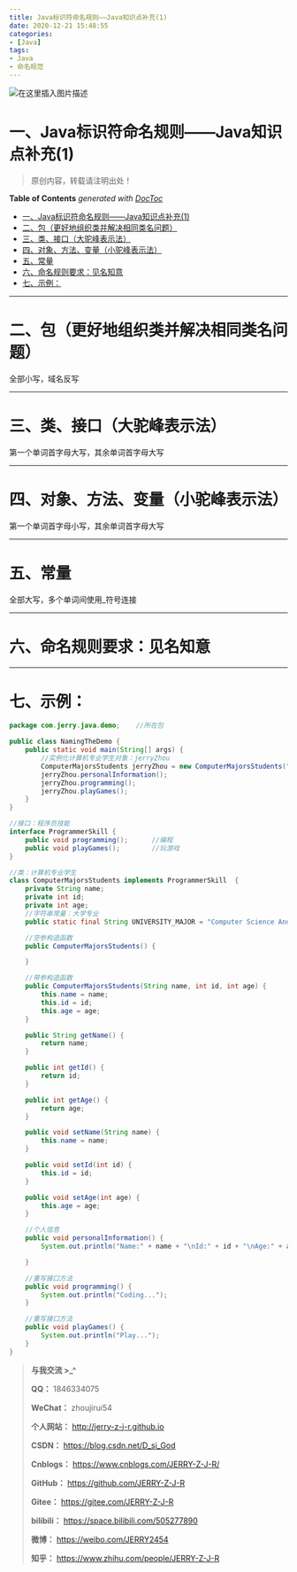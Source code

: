 ```yaml
---
title: Java标识符命名规则——Java知识点补充(1)
date: 2020-12-21 15:48:55
categories:
- [Java]
tags:
- Java
- 命名规范
---
```


![在这里插入图片描述](https://img-blog.csdnimg.cn/20201221190150382.png)

<!--more-->

# 一、Java标识符命名规则——Java知识点补充(1)

> 原创内容，转载请注明出处！

<!-- START doctoc generated TOC please keep comment here to allow auto update -->
<!-- DON'T EDIT THIS SECTION, INSTEAD RE-RUN doctoc TO UPDATE -->
**Table of Contents**  *generated with [DocToc](https://github.com/thlorenz/doctoc)*

- [一、Java标识符命名规则——Java知识点补充(1)](#%E4%B8%80java%E6%A0%87%E8%AF%86%E7%AC%A6%E5%91%BD%E5%90%8D%E8%A7%84%E5%88%99java%E7%9F%A5%E8%AF%86%E7%82%B9%E8%A1%A5%E5%85%851)
- [二、包（更好地组织类并解决相同类名问题）](#%E4%BA%8C%E5%8C%85%E6%9B%B4%E5%A5%BD%E5%9C%B0%E7%BB%84%E7%BB%87%E7%B1%BB%E5%B9%B6%E8%A7%A3%E5%86%B3%E7%9B%B8%E5%90%8C%E7%B1%BB%E5%90%8D%E9%97%AE%E9%A2%98)
- [三、类、接口（大驼峰表示法）](#%E4%B8%89%E7%B1%BB%E6%8E%A5%E5%8F%A3%E5%A4%A7%E9%A9%BC%E5%B3%B0%E8%A1%A8%E7%A4%BA%E6%B3%95)
- [四、对象、方法、变量（小驼峰表示法）](#%E5%9B%9B%E5%AF%B9%E8%B1%A1%E6%96%B9%E6%B3%95%E5%8F%98%E9%87%8F%E5%B0%8F%E9%A9%BC%E5%B3%B0%E8%A1%A8%E7%A4%BA%E6%B3%95)
- [五、常量](#%E4%BA%94%E5%B8%B8%E9%87%8F)
- [六、命名规则要求：见名知意](#%E5%85%AD%E5%91%BD%E5%90%8D%E8%A7%84%E5%88%99%E8%A6%81%E6%B1%82%E8%A7%81%E5%90%8D%E7%9F%A5%E6%84%8F)
- [七、示例：](#%E4%B8%83%E7%A4%BA%E4%BE%8B)

<!-- END doctoc generated TOC please keep comment here to allow auto update -->

---

# 二、包（更好地组织类并解决相同类名问题）
全部小写，域名反写

---

# 三、类、接口（大驼峰表示法）
第一个单词首字母大写，其余单词首字母大写

---

# 四、对象、方法、变量（小驼峰表示法）
第一个单词首字母小写，其余单词首字母大写

---

# 五、常量
全部大写，多个单词间使用_符号连接

---

# 六、命名规则要求：见名知意

---

# 七、示例：

```java
package com.jerry.java.demo;	//所在包

public class NamingTheDemo {
    public static void main(String[] args) {
        //实例化计算机专业学生对象：jerryZhou
        ComputerMajorsStudents jerryZhou = new ComputerMajorsStudents("jerryZhou", 201940, 20);
        jerryZhou.personalInformation();
        jerryZhou.programming();
        jerryZhou.playGames();
    }
}

//接口：程序员技能
interface ProgrammerSkill {
    public void programming();      //编程
    public void playGames();        //玩游戏
}

//类：计算机专业学生
class ComputerMajorsStudents implements ProgrammerSkill  {
    private String name;
    private int id;
    private int age;
    //字符串常量：大学专业
    public static final String UNIVERSITY_MAJOR = "Computer Science And Technology";

    //空参构造函数
    public ComputerMajorsStudents() {

    }

    //带参构造函数
    public ComputerMajorsStudents(String name, int id, int age) {
        this.name = name;
        this.id = id;
        this.age = age;
    }

    public String getName() {
        return name;
    }

    public int getId() {
        return id;
    }

    public int getAge() {
        return age;
    }

    public void setName(String name) {
        this.name = name;
    }

    public void setId(int id) {
        this.id = id;
    }

    public void setAge(int age) {
        this.age = age;
    }

    //个人信息
    public void personalInformation() {
        System.out.println("Name:" + name + "\nId:" + id + "\nAge:" + age + "\nUniversity major:" + UNIVERSITY_MAJOR);

    }

    //重写接口方法
    public void programming() {
        System.out.println("Coding...");
    }

    //重写接口方法
    public void playGames() {
        System.out.println("Play...");
    }
}

```


> **与我交流 >_^**
>
> **QQ：** 1846334075
>
> **WeChat：** zhoujirui54
>
> **个人网站：** <http://jerry-z-j-r.github.io>	
>
> **CSDN：** <https://blog.csdn.net/D_si_God>
>
> **Cnblogs：** <https://www.cnblogs.com/JERRY-Z-J-R/>
>
> **GitHub：** <https://github.com/JERRY-Z-J-R>
>
> **Gitee：** <https://gitee.com/JERRY-Z-J-R>
>
> **bilibili：** <https://space.bilibili.com/505277890>
>
> **微博：** <https://weibo.com/JERRY2454>
>
> **知乎：** <https://www.zhihu.com/people/JERRY-Z-J-R>

